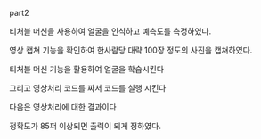 part2

티처블 머신을 사용하여 얼굴을 인식하고 예측도를 측정하였다.

영상 캡쳐 기능을 확인하여 한사람당 대략 100장 정도의 사진을 캡쳐하였다.

티처블 머신 기능을 활용하여 얼굴을 학습시킨다

그리고 영상처리 코드를 짜서 코드를 실행 시킨다

다음은 영상처리에 대한 결과이다

정확도가 85퍼 이상되면 출력이 되게 정하였다.

